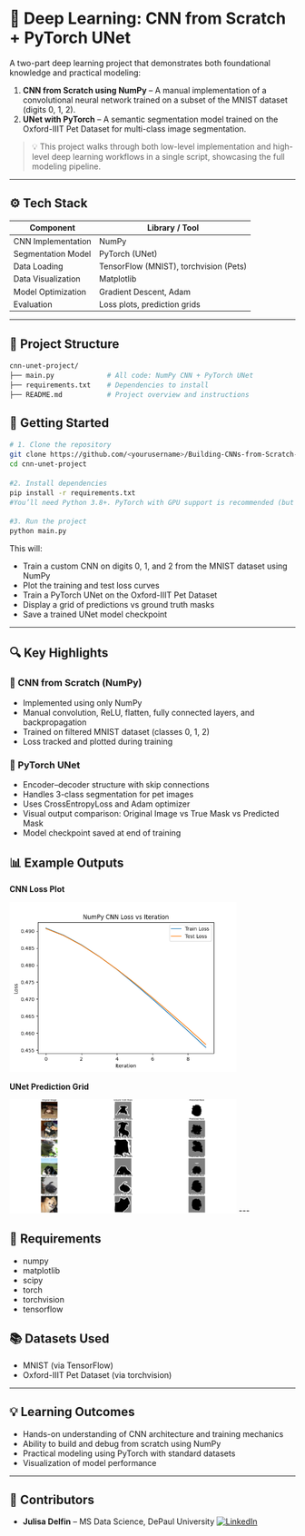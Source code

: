 # 🧠 Deep Learning: CNN from Scratch + PyTorch UNet

A two-part deep learning project that demonstrates both foundational knowledge and practical modeling:

1. **CNN from Scratch using NumPy** – A manual implementation of a convolutional neural network trained on a subset of the MNIST dataset (digits 0, 1, 2).
2. **UNet with PyTorch** – A semantic segmentation model trained on the Oxford-IIIT Pet Dataset for multi-class image segmentation.

> 💡 This project walks through both low-level implementation and high-level deep learning workflows in a single script, showcasing the full modeling pipeline.

---

## ⚙️ Tech Stack

| Component                  | Library / Tool           |
|----------------------------|---------------------------|
| CNN Implementation         | NumPy                     |
| Segmentation Model         | PyTorch (UNet)            |
| Data Loading               | TensorFlow (MNIST), torchvision (Pets) |
| Data Visualization         | Matplotlib                |
| Model Optimization         | Gradient Descent, Adam    |
| Evaluation                 | Loss plots, prediction grids |

---

## 📁 Project Structure

```bash
cnn-unet-project/
├── main.py             # All code: NumPy CNN + PyTorch UNet
├── requirements.txt    # Dependencies to install
├── README.md           # Project overview and instructions
```
## 🚀 Getting Started
```bash
# 1. Clone the repository
git clone https://github.com/<yourusername>/Building-CNNs-from-Scratch-UNet-with-PyTorch.git
cd cnn-unet-project

#2. Install dependencies
pip install -r requirements.txt 
#You’ll need Python 3.8+. PyTorch with GPU support is recommended (but not required for testing).

#3. Run the project
python main.py
```
This will:
 - Train a custom CNN on digits 0, 1, and 2 from the MNIST dataset using NumPy
 - Plot the training and test loss curves
 - Train a PyTorch UNet on the Oxford-IIIT Pet Dataset
 - Display a grid of predictions vs ground truth masks
 - Save a trained UNet model checkpoint
---

## 🔍 Key Highlights

### 🧮 CNN from Scratch (NumPy)
- Implemented using only NumPy
- Manual convolution, ReLU, flatten, fully connected layers, and backpropagation
- Trained on filtered MNIST dataset (classes 0, 1, 2)
- Loss tracked and plotted during training

### 🎯 PyTorch UNet
- Encoder–decoder structure with skip connections
- Handles 3-class segmentation for pet images
- Uses CrossEntropyLoss and Adam optimizer
- Visual output comparison: Original Image vs True Mask vs Predicted Mask
- Model checkpoint saved at end of training

## 📊 Example Outputs

**CNN Loss Plot**

<img src="cnn_loss_plot.png" width="400">

**UNet Prediction Grid**

<img src="unet_output.png" width="400">
---

## 🧰 Requirements

- numpy  
- matplotlib  
- scipy  
- torch  
- torchvision  
- tensorflow  

## 📚 Datasets Used

- MNIST (via TensorFlow)
- Oxford-IIIT Pet Dataset (via torchvision)

---

## 💡 Learning Outcomes

- Hands-on understanding of CNN architecture and training mechanics
- Ability to build and debug from scratch using NumPy
- Practical modeling using PyTorch with standard datasets
- Visualization of model performance

---

## 👥 Contributors

- **Julisa Delfin** – MS Data Science, DePaul University
[![LinkedIn](https://img.shields.io/badge/LinkedIn-0077B5?style=flat&logo=linkedin&logoColor=white)](https://www.linkedin.com/in/julisadelfin/) 
